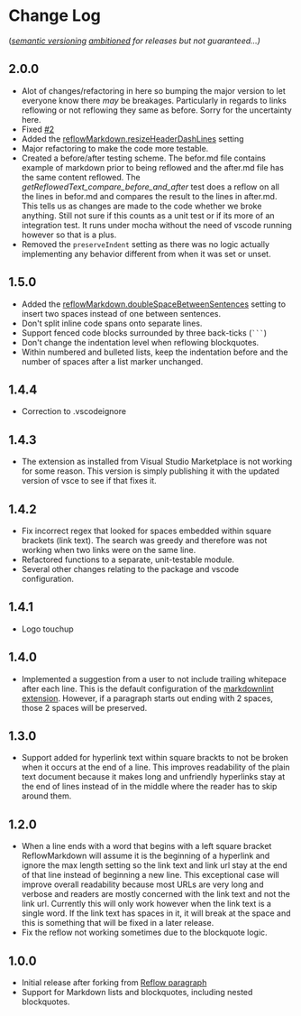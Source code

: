 Change Log
==========

(*[semantic versioning](https://semver.org/) [ambitioned](http://www.dictionary.com/browse/ambitioned)
for releases but not guaranteed...)*

2.0.0
-----

- Alot of changes/refactoring in here so bumping the major version to let
  everyone know there *may* be breakages.  Particularly in regards to links
  reflowing or not reflowing they same as before.  Sorry for the uncertainty
  here.
- Fixed [#2](https://github.com/marvhen/ReflowMarkdown/pull/2)
- Added the [reflowMarkdown.resizeHeaderDashLines](README.md#Extension-Settings)
  setting
- Major refactoring to make the code more testable.
- Created a before/after testing scheme.  The befor.md file contains example
  of markdown prior to being reflowed and the after.md file has the same
  content reflowed.  The *getReflowedText_compare_before_and_after* test does a
  reflow on all the lines in befor.md and compares the result to the lines in
  after.md.  This tells us as changes are made to the code whether we broke
  anything.  Still not sure if this counts as a unit test or if its more of an
  integration test.  It runs under mocha without the need of vscode running
  however so that is a plus.
- Removed the `preserveIndent` setting as there was no logic actually
  implementing any behavior different from when it was set or unset.

1.5.0
-----

- Added the [reflowMarkdown.doubleSpaceBetweenSentences](README.md#Extension-Settings)
  setting to insert two spaces instead of one between sentences.
- Don't split inline code spans onto separate lines.
- Support fenced code blocks surrounded by three back-ticks (` ``` `)
- Don't change the indentation level when reflowing blockquotes.
- Within numbered and bulleted lists, keep the indentation before and the
  number of spaces after a list marker unchanged.

1.4.4
-----

- Correction to .vscodeignore

1.4.3
-----

- The extension as installed from Visual Studio Marketplace is not working for
  some reason. This version is simply publishing it with the updated version
  of vsce to see if that fixes it.

1.4.2
-----

- Fix incorrect regex that looked for spaces embedded within square brackets
  (link text). The search was greedy and therefore was not working when two
  links were on the same line.
- Refactored functions to a separate, unit-testable module.
- Several other changes relating to the package and vscode configuration.

1.4.1
-----

- Logo touchup

1.4.0
-----

- Implemented a suggestion from a user to not include trailing whitepace after
  each line. This is the default configuration of the [markdownlint extension](https://marketplace.visualstudio.com/items?itemName=DavidAnson.vscode-markdownlint).
  However, if a paragraph starts out ending with 2 spaces, those 2 spaces will
  be preserved.

1.3.0
-----

- Support added for hyperlink text within square brackts to not be broken when
  it occurs at the end of a line. This improves readability of the plain text
  document because it makes long and unfriendly hyperlinks stay at the end of
  lines instead of in the middle where the reader has to skip around them.

1.2.0
-----

- When a line ends with a word that begins with a left square bracket
  ReflowMarkdown will assume it is the beginning of a hyperlink and ignore the
  max length setting so the link text and link url stay at the end of that
  line instead of beginning a new line. This exceptional case will improve
  overall readability because most URLs are very long and verbose and readers
  are mostly concerned with the link text and not the link url. Currently this
  will only work however when the link text is a single word. If the link text
  has spaces in it, it will break at the space and this is something that will
  be fixed in a later release.
- Fix the reflow not working sometimes due to the blockquote logic.

1.0.0
-----

- Initial release after forking from [Reflow paragraph](https://marketplace.visualstudio.com/items?itemName=TroelsDamgaard.reflow-paragraph)
- Support for Markdown lists and blockquotes, including nested blockquotes.
